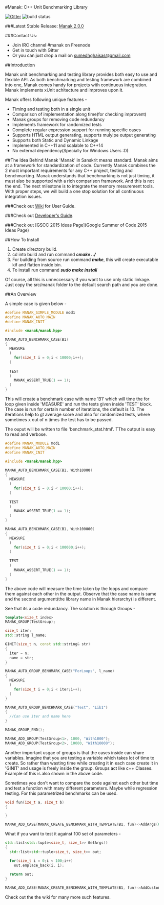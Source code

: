#Manak: C++ Unit Benchmarking Library

[![Gitter](https://badges.gitter.im/Join%20Chat.svg)](https://gitter.im/Manak-org/Manak?utm_source=badge&utm_medium=badge&utm_campaign=pr-badge&utm_content=badge)        ![build status](https://travis-ci.org/Manak-org/Manak.svg?branch=master)

###Latest Stable Release: [Manak 2.0.0](https://github.com/Manak-org/Manak/archive/v2.0.0.zip)

###Contact Us:
 - Join IRC channel #manak on Freenode
 - Get in touch with Gitter
 - Or you can just drop a mail on sumedhghaisas@gmail.com

##Introduction

Manak unit benchmarking and testing library provides both easy to use and flexible 
API. As both benchmarking and testing framework are combined into one, Manak comes
handy for projects with continuous integration. Manak implements xUnit achitecture
and improves upon it.

Manak offers following unique features - 
 - Timing and testing both in a single unit
 - Comparison of implementation along time(for checking improvent)
 - Manak groups for removing code redundancy
 - Implements framework for randomized tests
 - Complete regular expression support for running specific cases
 - Supports HTML output generating, supports mulyipe output generating
 - Supports both Static and Dynamic Linkage
 - Implemented in C++11 and scalable to C++14
 - No external dependency(Specially for Windows Users :D)
 
##The Idea Behind Manak
'Manak' in Sanskrit means standard. Manak aims at a framework for standardization
of code. Currently Manak combines the 2 most important requirements for any C++
project, testing and benchmarking. Manak understands that benchmarking is not just 
timing, it must also be supported with a rich comparison framework. And this is 
not the end. The next milestone is to integrate the memory mesurement tools. With 
proper steps, we will build a one stop solution for all continuous integration 
issues. 
 
###Check out [Wiki](https://github.com/Manak-org/Manak/wiki) for User Guide.

###Check out [Developer's Guide](http://Manak-org.github.io/Manak/html/index.html).

###Check out [GSOC 2015 Ideas Page](Google Summer of Code 2015 Ideas Page)

##How To Install

1. Create directory build.
2. cd into build and run command _**cmake ../**_
3. For building from source run command _**make**_, this will create executable kif
   and flatten inside bin.
4. To install run command _**sudo make install**_

Of course, all this is unneccessary if you want to use only static linkage. 
Just copy the src/manak folder to the default search path and you are done.

##An Overview

A simple case is given below -   

```cpp
#define MANAK_SIMPLE_MODULE mod1
#define MANAK_AUTO_MAIN
#define MANAK_INIT

#include <manak/manak.hpp>

MANAK_AUTO_BENCHMARK_CASE(B1)
{
  MEASURE
  (
    for(size_t i = 0;i < 10000;i++);
  )
  
  TEST
  (
    MANAK_ASSERT_TRUE(1 == 1);
  )
}
```
This will create a benchmark case with name 'B1' which will time the 
for loop given inside 'MEASURE' and run the tests given inside 'TEST' block. 
The case is run for certain number of iterations, the default is 10. The iterations
help to gt average score and also for randomized tests, where sometimes x out of
n times the test has to be passed.  

The ouput will be written to file 'benchmark_stat.html'. TThe output is easy to
read and verbose. 

```cpp
#define MANAK_MODULE mod1
#define MANAK_AUTO_MAIN
#define MANAK_INIT

#include <manak/manak.hpp>

MANAK_AUTO_BENCHMARK_CASE(B1, With10000)
{
  MEASURE
  (
    for(size_t i = 0;i < 10000;i++);
  )
  
  TEST
  (
    MANAK_ASSERT_TRUE(1 == 1);
  )
}

MANAK_AUTO_BENCHMARK_CASE(B1, With100000)
{
  MEASURE
  (
    for(size_t i = 0;i < 100000;i++);
  )
  
  TEST
  (
    MANAK_ASSERT_TRUE(1 == 1);
  )
}
```

The above code will measure the time taken by the loops and compare them against 
each other in the output. Observe that the case name is same and the second 
argument(the library name in Manak hierarchy) is different. 

See that its a code redundancy. The solution is through Groups - 

```cpp
template<size_t index>
MANAK_GROUP(TestGroup);

size_t iter;
std::string l_name;

GINIT(size_t n, const std::string& str)
{
  iter = n;
  name = str;
}

MANAK_AUTO_GROUP_BENHMARK_CASE("ForLoops", l_name)
{
  MEASURE
  (
    for(size_t i = 0;i < iter;i++);
  )
}

MANAK_AUTO_GROUP_BENCHMARK_CASE("Test", "Lib1")
{
  //Can use iter and name here
} 

MANAK_GROUP_END();

MANAK_ADD_GROUP(TestGroup<1>, 1000, "With1000");
MANAK_ADD_GROUP(TestGroup<2>, 10000, "With10000");
```

Another important usgae of groups is that the cases inside can share variables.
Imagine that you are testing a variable which takes lot of time to create. 
So rather than wasting time while creating it in each case create it in 'GINIT'
and usage is freely inside the group. Groups act like c++ Classes. Example of
this is also shown in the above code.

Sometimes you don't want to compare the code against each other but time and test
a function with many different parameters. Maybe while regression testing.
For this parametrized benchmarks can be used.

```cpp
void fun(ize_t a, size_t b)
{

}

MANAK_ADD_CASE(MANAK_CREATE_BENCHMARK_WITH_TEMPLATE(B1, fun)->AddArgs(0, 0)->AddArgs(1, 1));
```

What if you want to test it against 100 set of parameters -

```cpp
std::list<std::tuple<size_t, size_t>> GetArgs()
{
  std::list<std::tuple<size_t, size_t>> out;

  for(size_t i = 0;i < 100;i++)
    out.emplace_back(i, i);
    
  return out;
}

MANAK_ADD_CASE(MANAK_CREATE_BENCHMARK_WITH_TEMPLATE(B1, fun)->AddCustomArgs(GetArgs));
```

Check out the the wiki for many more such features.
